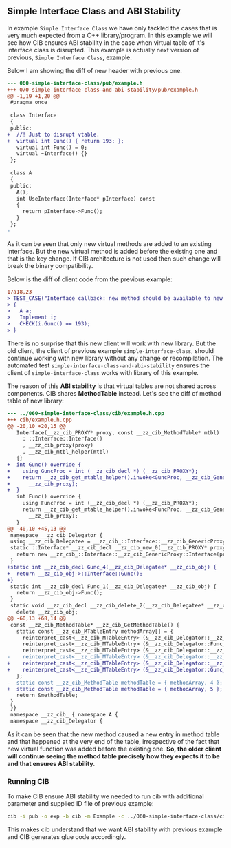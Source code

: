 ## Simple Interface Class and ABI Stability

In example `Simple Interface Class` we have only tackled the cases that is very much expected from a C++ library/program. In this example we will see how CIB ensures ABI stability in the case when virtual table of it's interface class is disrupted. This example is actually next version of previous, `Simple Interface Class`, example.

Below I am showing the diff of new header with previous one.

```diff
--- 060-simple-interface-class/pub/example.h
+++ 070-simple-interface-class-and-abi-stability/pub/example.h
@@ -1,19 +1,20 @@
 #pragma once
 
 class Interface
 {
 public:
+  //! Just to disrupt vtable.
+  virtual int Gunc() { return 193; };
   virtual int Func() = 0;
   virtual ~Interface() {}
 };
 
 class A
 {
 public:
   A();
   int UseInterface(Interface* pInterface) const
   {
     return pInterface->Func();
   }
 };
-

```

As it can be seen that only new virtual methods are added to an existing interface. But the new virtual method is added before the existing one and that is the key change. If CIB architecture is not used then such change will break the binary compatibility.

Below is the diff of client code from the previous example:

```diff
17a18,23
> TEST_CASE("Interface callback: new method should be available to new clients")
> {
>   A a;
>   Implement i;
>   CHECK(i.Gunc() == 193);
> }

```

There is no surprise that this new client will work with new library. But the old client, the client of previous example `simple-interface-class`, should continue working with new library without any change or recompilation. The automated test `simple-interface-class-and-abi-stability` ensures the client of `simple-interface-class` works with library of this example.

The reason of this **ABI stability** is that virtual tables are not shared across components. CIB shares **MethodTable** instead. Let's see the diff of method table of new library:

```diff
--- ../060-simple-interface-class/cib/example.h.cpp
+++ cib/example.h.cpp
@@ -20,10 +20,15 @@
   Interface(__zz_cib_PROXY* proxy, const __zz_cib_MethodTable* mtbl)
     : ::Interface::Interface()
     , __zz_cib_proxy(proxy)
     , __zz_cib_mtbl_helper(mtbl)
   {}
+  int Gunc() override {
+    using GuncProc = int (__zz_cib_decl *) (__zz_cib_PROXY*);
+    return __zz_cib_get_mtable_helper().invoke<GuncProc, __zz_cib_GenericProxy::__zz_cib_methodid::Gunc_2>(
+      __zz_cib_proxy);
+  }
   int Func() override {
     using FuncProc = int (__zz_cib_decl *) (__zz_cib_PROXY*);
     return __zz_cib_get_mtable_helper().invoke<FuncProc, __zz_cib_GenericProxy::__zz_cib_methodid::Func_0>(
       __zz_cib_proxy);
   }
@@ -40,10 +45,13 @@
 namespace __zz_cib_Delegator {
 using __zz_cib_Delegatee = __zz_cib_::Interface::__zz_cib_GenericProxy::Interface;
 static ::Interface* __zz_cib_decl __zz_cib_new_0(__zz_cib_PROXY* proxy, const __zz_cib_MethodTable* mtbl) {
   return new __zz_cib_::Interface::__zz_cib_GenericProxy::Interface(proxy, mtbl);
 }
+static int __zz_cib_decl Gunc_4(__zz_cib_Delegatee* __zz_cib_obj) {
+  return __zz_cib_obj->::Interface::Gunc();
+}
 static int __zz_cib_decl Func_1(__zz_cib_Delegatee* __zz_cib_obj) {
   return __zz_cib_obj->Func();
 }
 static void __zz_cib_decl __zz_cib_delete_2(__zz_cib_Delegatee* __zz_cib_obj) {
   delete __zz_cib_obj;
@@ -60,13 +68,14 @@
 const __zz_cib_MethodTable* __zz_cib_GetMethodTable() {
   static const __zz_cib_MTableEntry methodArray[] = {
     reinterpret_cast<__zz_cib_MTableEntry> (&__zz_cib_Delegator::__zz_cib_new_0),
     reinterpret_cast<__zz_cib_MTableEntry> (&__zz_cib_Delegator::Func_1),
     reinterpret_cast<__zz_cib_MTableEntry> (&__zz_cib_Delegator::__zz_cib_delete_2),
-    reinterpret_cast<__zz_cib_MTableEntry> (&__zz_cib_Delegator::__zz_cib_release_proxy_3)
+    reinterpret_cast<__zz_cib_MTableEntry> (&__zz_cib_Delegator::__zz_cib_release_proxy_3),
+    reinterpret_cast<__zz_cib_MTableEntry> (&__zz_cib_Delegator::Gunc_4)
   };
-  static const __zz_cib_MethodTable methodTable = { methodArray, 4 };
+  static const __zz_cib_MethodTable methodTable = { methodArray, 5 };
   return &methodTable;
 }
 }}
 namespace __zz_cib_ { namespace A {
 namespace __zz_cib_Delegator {

```

As it can be seen that the new method caused a new entry in method table and that happened at the very end of the table, irrespective of the fact that new virtual function was added before the existing one. **So, the older client will continue seeing the method table precisely how they expects it to be and that ensures ABI stability**.

### Running CIB
To make CIB ensure ABI stability we needed to run cib with additional parameter and supplied ID file of previous example:

```sh
cib -i pub -o exp -b cib -m Example -c ../060-simple-interface-class/cib/__zz_cib_Example-ids.h
```

This makes cib understand that we want ABI stability with previous example and CIB generates glue code accordingly.

